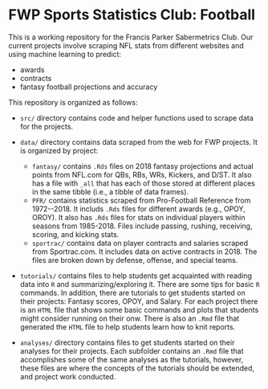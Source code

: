 # FWP Sports Statistics Club: Football

This is a working repository for the Francis Parker Sabermetrics Club. Our current projects involve scraping NFL stats from different websites and using machine learning to predict:

* awards
* contracts
* fantasy football projections and accuracy

This repository is organized as follows:

* `src/` directory contains code and helper functions used to scrape data for the projects.
* `data/` directory contains data scraped from the web for FWP projects. It is organized by project:

     - `fantasy/` contains `.Rds` files on 2018 fantasy projections and actual points from NFL.com for QBs, RBs, WRs, Kickers, and D/ST. It also has a file with `_all` that has each of those stored at different places in the same tibble (i.e., a tibble of data frames).
     - `PFR/` contains statistics scraped from Pro-Football Reference from 1972--2018. It includs `.Rds` files for different awards (e.g., OPOY, OROY). It also has `.Rds` files for stats on individual players within seasons from 1985-2018. Files include passing, rushing, receiving, scoring, and kicking stats.
     - `sportrac/` contains data on player contracts and salaries scraped from Sportrac.com. It includes data on active contracts in 2018. The files are broken down by defense, offense, and special teams.
     
* `tutorials/` contains files to help students get acquainted with reading data into `R` and summarizing/exploring it. There are some tips for basic `R` commands. In addition, there are tutorials to get students started on their projects: Fantasy scores, OPOY, and Salary. For each project there is an `HTML` file that shows some basic commands and plots that students might consider running on their onw. There is also an `.Rmd` file that generated the `HTML` file to help students learn how to knit reports.
* `analyses/` directory contains files to get students started on their analyses for their projects. Each subfolder contains an `.Rmd` file that accomplishes some of the same analyses as the tutorials, however, these files are where the concepts of the tutorials should be extended, and project work conducted.